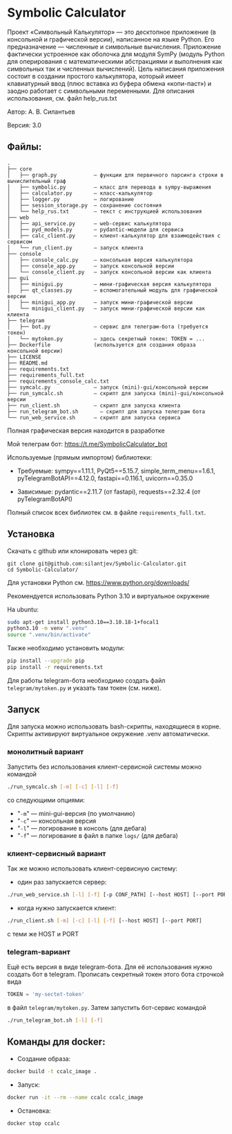 # Symbolic Calculator
Проект «Символьный Калькулятор» — это десктопное приложение (в консольной и графической версии), написанное на языке Python.
Его предназначение — численные и символьные вычисления.
Приложение фактически устроенное как оболочка для модуля SymPy (модуль Python для оперирования с математическими абстракциями и выполнения как символьных так и численных вычислений).
Цель написания приложения состоит в создании простого калькулятора, который имеет клавиатурный ввод (плюс вставка из буфера обмена «копи-паст») и заодно работает с символьными переменными.
Для описания использования, см. файл help_rus.txt

Автор: А. В. Силантьев

Версия: 3.0

## Файлы:
```plaintext
.
├── core
│   ├── graph.py            — функции для первичного парсинга строки в вычислительный граф
│   ├── symbolic.py         — класс для перевода в sympy-выражения
│   ├── calculator.py       — класс-калькулятор
│   ├── logger.py           — логирование
│   ├── session_storage.py  — сохранение состояния
│   └── help_rus.txt        — текст с инструкцией использования
├── web
│   ├── api_service.py      — web-сервис калькулятора
│   ├── pyd_models.py       — pydantic-модели для сервиса
│   ├── calc_client.py      — клиент-калькулятор для взаимодействия с сервисом
│   └── run_client.py       — запуск клиента
├── console
│   ├── console_calc.py     — консольная версия калькулятора
│   ├── console_app.py      — запуск консольной версии
│   └── console_client.py   — запуск консольной версии как клиента
├── gui
│   ├── minigui.py          — мини-графическая версия калькулятора
│   ├── qt_classes.py       — вспомогательный модуль для графической версии
│   ├── minigui_app.py      — запуск мини-графической версии
│   └── minigui_client.py   — запуск мини-графической версии как клиента
├── telegram
│   ├── bot.py              — сервис для телеграм-бота (требуется токен)
│   └── mytoken.py          — здесь секретный токен: TOKEN = ...
├── Dockerfile              (используется для создания образа консольной версии)
├── LICENSE
├── README.md
├── requirements.txt
├── requirements_full.txt
├── requirements_console_calc.txt
├── symcalc.py              — запуск (mini)-gui/консольной версии
├── run_symcalc.sh          — скрипт для запуска (mini)-gui/консольной версии
├── run_client.sh           — скрипт для запуска клиента
├── run_telegram_bot.sh       — скрипт для запуска телеграм бота
└── run_web_service.sh      — скрипт для запуска сервиса
```

Полная графическая версия находится в разработке

Мой телеграм бот: https://t.me/SymbolicCalculator_bot

Используемые (прямым импортом) библиотеки:

 - Требуемые: sympy==1.11.1, PyQt5==5.15.7, simple_term_menu==1.6.1, pyTelegramBotAPI==4.12.0, fastapi==0.116.1, uvicorn==0.35.0

 - Зависимые: pydantic==2.11.7 (от fastapi), requests==2.32.4 (от pyTelegramBotAPI)

Полный список всех библиотек см. в файле `requirements_full.txt`.

## Установка

Скачать с github или клонировать через git:
```
git clone git@github.com:silantjev/Symbolic-Calculator.git
cd Symbolic-Calculator/
```

Для установки Python см. https://www.python.org/downloads/

Рекомендуется использовать Python 3.10 и виртуальное окружение

На ubuntu:
```bash
sudo apt-get install python3.10==3.10.18-1+focal1
python3.10 -m venv ".venv"
source ".venv/bin/activate"
```

Также необходимо установить модули:
```bash
pip install --upgrade pip
pip install -r requirements.txt
```

Для работы telegram-бота необходимо создать файл `telegram/mytoken.py` и указать там токен (см. ниже).

## Запуск
Для запуска можно использовать bash-скрипты, находящиеся в корне.
Скрипты активируют виртуальное окружение .venv автоматически.

### монолитный вариант
Запустить без использования клиент-сервисной системы можно командой
```bash
./run_symcalc.sh [-m] [-c] [-l] [-f]
```
со следующими опциями:

 - "`-m`" — mini-gui-версия (по умолчанию)
 - "`-c`" — консольная версия
 - "`-l`" — логирование в консоль (для дебага)
 - "`-f`" — логирование в файл в папке `logs/` (для дебага)

### клиент-сервисный вариант
Так же можно использовать клиент-сервисную систему:

 - один раз запускается сервер:
```bash
./run_web_service.sh [-l] [-f] [-p CONF_PATH] [--host HOST] [--port PORT] [--reload]
```
 - когда нужно запускается клиент:
```bash
./run_client.sh [-m] [-c] [-l] [-f] [--host HOST] [--port PORT]
```
с теми же HOST и PORT

### telegram-вариант
Ещё есть версия в виде telegram-бота. Для её использования нужно создать бот в telegram. Прописать секретный токен этого бота строчкой вида
```py
TOKEN = 'my-sectet-token'
```
в файл `telegram/mytoken.py`. Затем запустить бот-сервис командой
```bash
./run_telegram_bot.sh [-l] [-f]
```

## Команды для docker:

 - Создание образа:
```bash
docker build -t ccalc_image .
```
 - Запуск:
```bash
docker run -it --rm --name ccalc ccalc_image
```
 - Остановка:
```bash
docker stop ccalc
```
